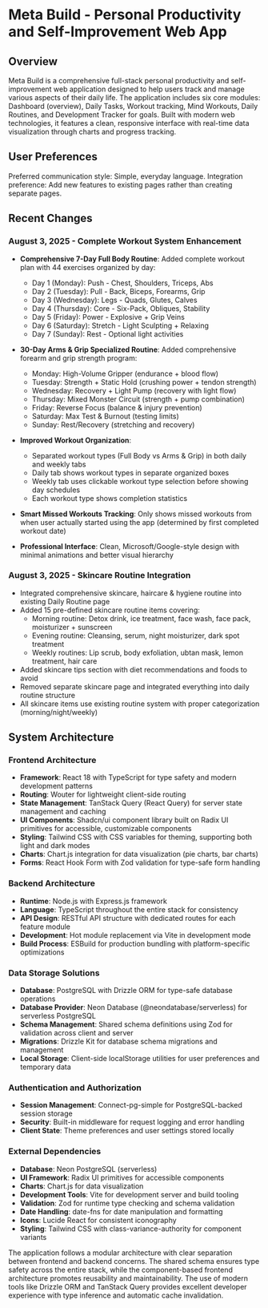 # Meta Build - Personal Productivity and Self-Improvement Web App

## Overview

Meta Build is a comprehensive full-stack personal productivity and self-improvement web application designed to help users track and manage various aspects of their daily life. The application includes six core modules: Dashboard (overview), Daily Tasks, Workout tracking, Mind Workouts, Daily Routines, and Development Tracker for goals. Built with modern web technologies, it features a clean, responsive interface with real-time data visualization through charts and progress tracking.

## User Preferences

Preferred communication style: Simple, everyday language.
Integration preference: Add new features to existing pages rather than creating separate pages.

## Recent Changes

### August 3, 2025 - Complete Workout System Enhancement
- **Comprehensive 7-Day Full Body Routine**: Added complete workout plan with 44 exercises organized by day:
  - Day 1 (Monday): Push - Chest, Shoulders, Triceps, Abs
  - Day 2 (Tuesday): Pull - Back, Biceps, Forearms, Grip  
  - Day 3 (Wednesday): Legs - Quads, Glutes, Calves
  - Day 4 (Thursday): Core - Six-Pack, Obliques, Stability
  - Day 5 (Friday): Power - Explosive + Grip Veins
  - Day 6 (Saturday): Stretch - Light Sculpting + Relaxing
  - Day 7 (Sunday): Rest - Optional light activities

- **30-Day Arms & Grip Specialized Routine**: Added comprehensive forearm and grip strength program:
  - Monday: High-Volume Gripper (endurance + blood flow)
  - Tuesday: Strength + Static Hold (crushing power + tendon strength)
  - Wednesday: Recovery + Light Pump (recovery with light flow)
  - Thursday: Mixed Monster Circuit (strength + pump combination)
  - Friday: Reverse Focus (balance & injury prevention)
  - Saturday: Max Test & Burnout (testing limits)
  - Sunday: Rest/Recovery (stretching and recovery)

- **Improved Workout Organization**: 
  - Separated workout types (Full Body vs Arms & Grip) in both daily and weekly tabs
  - Daily tab shows workout types in separate organized boxes
  - Weekly tab uses clickable workout type selection before showing day schedules
  - Each workout type shows completion statistics

- **Smart Missed Workouts Tracking**: Only shows missed workouts from when user actually started using the app (determined by first completed workout date)

- **Professional Interface**: Clean, Microsoft/Google-style design with minimal animations and better visual hierarchy

### August 3, 2025 - Skincare Routine Integration
- Integrated comprehensive skincare, haircare & hygiene routine into existing Daily Routine page
- Added 15 pre-defined skincare routine items covering:
  - Morning routine: Detox drink, ice treatment, face wash, face pack, moisturizer + sunscreen
  - Evening routine: Cleansing, serum, night moisturizer, dark spot treatment
  - Weekly routines: Lip scrub, body exfoliation, ubtan mask, lemon treatment, hair care
- Added skincare tips section with diet recommendations and foods to avoid
- Removed separate skincare page and integrated everything into daily routine structure
- All skincare items use existing routine system with proper categorization (morning/night/weekly)

## System Architecture

### Frontend Architecture
- **Framework**: React 18 with TypeScript for type safety and modern development patterns
- **Routing**: Wouter for lightweight client-side routing
- **State Management**: TanStack Query (React Query) for server state management and caching
- **UI Components**: Shadcn/ui component library built on Radix UI primitives for accessible, customizable components
- **Styling**: Tailwind CSS with CSS variables for theming, supporting both light and dark modes
- **Charts**: Chart.js integration for data visualization (pie charts, bar charts)
- **Forms**: React Hook Form with Zod validation for type-safe form handling

### Backend Architecture
- **Runtime**: Node.js with Express.js framework
- **Language**: TypeScript throughout the entire stack for consistency
- **API Design**: RESTful API structure with dedicated routes for each feature module
- **Development**: Hot module replacement via Vite in development mode
- **Build Process**: ESBuild for production bundling with platform-specific optimizations

### Data Storage Solutions
- **Database**: PostgreSQL with Drizzle ORM for type-safe database operations
- **Database Provider**: Neon Database (@neondatabase/serverless) for serverless PostgreSQL
- **Schema Management**: Shared schema definitions using Zod for validation across client and server
- **Migrations**: Drizzle Kit for database schema migrations and management
- **Local Storage**: Client-side localStorage utilities for user preferences and temporary data

### Authentication and Authorization
- **Session Management**: Connect-pg-simple for PostgreSQL-backed session storage
- **Security**: Built-in middleware for request logging and error handling
- **Client State**: Theme preferences and user settings stored locally

### External Dependencies
- **Database**: Neon PostgreSQL (serverless)
- **UI Framework**: Radix UI primitives for accessible components
- **Charts**: Chart.js for data visualization
- **Development Tools**: Vite for development server and build tooling
- **Validation**: Zod for runtime type checking and schema validation
- **Date Handling**: date-fns for date manipulation and formatting
- **Icons**: Lucide React for consistent iconography
- **Styling**: Tailwind CSS with class-variance-authority for component variants

The application follows a modular architecture with clear separation between frontend and backend concerns. The shared schema ensures type safety across the entire stack, while the component-based frontend architecture promotes reusability and maintainability. The use of modern tools like Drizzle ORM and TanStack Query provides excellent developer experience with type inference and automatic cache invalidation.